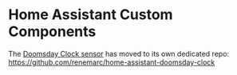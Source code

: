 # Home Assistant Custom Components

The [Doomsday Clock sensor](https://github.com/renemarc/home-assistant-doomsday-clock) has moved to its own dedicated repo: https://github.com/renemarc/home-assistant-doomsday-clock
